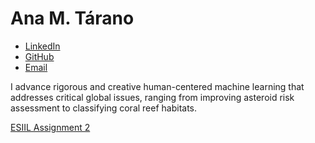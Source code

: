 # Ana M. Tárano
* [LinkedIn](https://www.linkedin.com/in/anatarano/)
* [GitHub](https://github.com/anatarano/)
* [Email](anatarano@gmail.com)

I advance rigorous and creative human-centered machine learning that addresses critical global issues, ranging from improving asteroid risk assessment to classifying coral reef habitats.

[ESIIL Assignment 2](notebooks/Get-Started-with-Open-Reproducible-Science.md)

